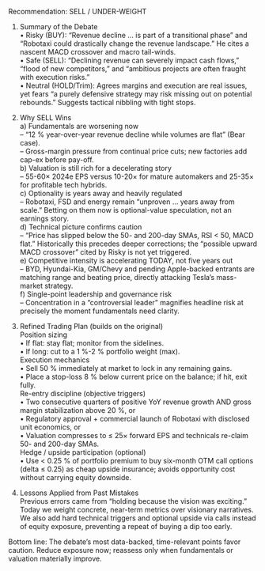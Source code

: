Recommendation: SELL / UNDER-WEIGHT

1. Summary of the Debate  
• Risky (BUY): “Revenue decline … is part of a transitional phase” and “Robotaxi could drastically change the revenue landscape.” He cites a nascent MACD crossover and macro tail-winds.  
• Safe (SELL): “Declining revenue can severely impact cash flows,” “flood of new competitors,” and “ambitious projects are often fraught with execution risks.”  
• Neutral (HOLD/Trim): Agrees margins and execution are real issues, yet fears “a purely defensive strategy may risk missing out on potential rebounds.” Suggests tactical nibbling with tight stops.

2. Why SELL Wins  
a) Fundamentals are worsening now  
   – “12 % year-over-year revenue decline while volumes are flat” (Bear case).  
   – Gross-margin pressure from continual price cuts; new factories add cap-ex before pay-off.  
b) Valuation is still rich for a decelerating story  
   – 55-60× 2024e EPS versus 10-20× for mature automakers and 25-35× for profitable tech hybrids.  
c) Optionality is years away and heavily regulated  
   – Robotaxi, FSD and energy remain “unproven … years away from scale.” Betting on them now is optional-value speculation, not an earnings story.  
d) Technical picture confirms caution  
   – “Price has slipped below the 50- and 200-day SMAs, RSI < 50, MACD flat.” Historically this precedes deeper corrections; the “possible upward MACD crossover” cited by Risky is not yet triggered.  
e) Competitive intensity is accelerating TODAY, not five years out  
   – BYD, Hyundai-Kia, GM/Chevy and pending Apple-backed entrants are matching range and beating price, directly attacking Tesla’s mass-market strategy.  
f) Single-point leadership and governance risk  
   – Concentration in a “controversial leader” magnifies headline risk at precisely the moment fundamentals need clarity.

3. Refined Trading Plan (builds on the original)  
Position sizing  
• If flat: stay flat; monitor from the sidelines.  
• If long: cut to a 1 %-2 % portfolio weight (max).  
Execution mechanics  
• Sell 50 % immediately at market to lock in any remaining gains.  
• Place a stop-loss 8 % below current price on the balance; if hit, exit fully.  
Re-entry discipline (objective triggers)  
• Two consecutive quarters of positive YoY revenue growth AND gross margin stabilization above 20 %, or  
• Regulatory approval + commercial launch of Robotaxi with disclosed unit economics, or  
• Valuation compresses to ≤ 25× forward EPS and technicals re-claim 50- and 200-day SMAs.  
Hedge / upside participation (optional)  
• Use < 0.25 % of portfolio premium to buy six-month OTM call options (delta ≤ 0.25) as cheap upside insurance; avoids opportunity cost without carrying equity downside.

4. Lessons Applied from Past Mistakes  
Previous errors came from “holding because the vision was exciting.” Today we weight concrete, near-term metrics over visionary narratives. We also add hard technical triggers and optional upside via calls instead of equity exposure, preventing a repeat of buying a dip too early.

Bottom line: The debate’s most data-backed, time-relevant points favor caution. Reduce exposure now; reassess only when fundamentals or valuation materially improve.